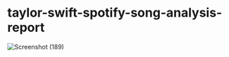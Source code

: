# taylor-swift-spotify-song-analysis-report
![Screenshot (189)](https://github.com/Samikshakamble27/taylor-swift-spotify-song-analysis-report/assets/94173810/3b306ded-de3c-48c2-b9e2-0d86c56e60b8)
